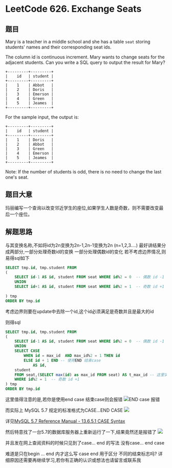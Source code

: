 # LeetCode 626. Exchange Seats

## 题目
Mary is a teacher in a middle school and she has a table ```seat``` storing students' names and their corresponding seat ids.

The column id is continuous increment.
Mary wants to change seats for the adjacent students.
Can you write a SQL query to output the result for Mary?
```
+---------+---------+
|    id   | student |
+---------+---------+
|    1    | Abbot   |
|    2    | Doris   |
|    3    | Emerson |
|    4    | Green   |
|    5    | Jeames  |
+---------+---------+
```
For the sample input, the output is:
```
+---------+---------+
|    id   | student |
+---------+---------+
|    1    | Doris   |
|    2    | Abbot   |
|    3    | Green   |
|    4    | Emerson |
|    5    | Jeames  |
+---------+---------+
```
Note:
If the number of students is odd, there is no need to change the last one's seat.

## 题目大意 
玛丽编写一个查询以改变邻近学生的座位,如果学生人数是奇数，则不需要改变最后一个座位。

## 解题思路
与其变换名称,不如将id为2n变换为2n-1,2n-1变换为2n (n=1,2,3....)
最好讲结果分成两部分,一部分处理奇数id的变换 一部分处理偶数id的变化
若不考虑边界情况,则易得sql如下
```sql
SELECT tmp.id, tmp.student FROM
(
    SELECT id-1 AS id, student FROM seat WHERE id%2 = 0  -- 偶数 id -1
    UNION
    SELECT id+1 AS id, student FROM seat WHERE id%2 = 1  -- 奇数 id +1
    
) tmp
ORDER BY tmp.id 
```
考虑边界则要在update中去除一个id,这个id必须满足是奇数并且是最大的id

则得sql
```sql
SELECT tmp.id, tmp.student FROM
(
    SELECT id-1 AS id, student FROM seat WHERE id%2 = 0  -- 偶数 id -1
    UNION
    SELECT CASE 
        WHEN id = max_id  AND max_id%2 = 1 THEN id 
        ELSE id + 1 END -- 使用END 结束case
            AS id, 
    student 
    FROM seat,(SELECT max(id) as max_id FROM seat) AS t_max_id -- 这里实际上seat表和一个只有一个元组的seat最大临时表做了笛卡儿积 
    WHERE id%2 = 1  -- 奇数 id +1
) tmp
ORDER BY tmp.id 
```

这里值得注意的是,若你是使用end case 结束case则会报错
![END case 报错](http://upload-images.jianshu.io/upload_images/5617720-bafc4b5ed9c2b24b.png?imageMogr2/auto-orient/strip%7CimageView2/2/w/1240)

而实际上 MySQL 5.7 规定的标准格式为CASE...END CASE
![](http://upload-images.jianshu.io/upload_images/5617720-c0abc279d67e4e8c.png?imageMogr2/auto-orient/strip%7CimageView2/2/w/1240)

详见[MySQL 5.7 Reference Manual - 13.6.5.1 CASE Syntax](https://dev.mysql.com/doc/refman/5.7/en/case.html)

然后特意找了一台5.7的数据库服务器上重新运行了一下,结果竟然还是报错了
![](http://upload-images.jianshu.io/upload_images/5617720-4dd5aada93e74181.png?imageMogr2/auto-orient/strip%7CimageView2/2/w/1240)

并且发在网上查阅资料的时候只见到了case... end 的写法 没有case... end case

难道是只在begin ... end 内才这么写 case end 用于区分 不同的结束标志吗?
详细原因还需要再继续学习,若你有正确的认识或想法也请留言或联系我
